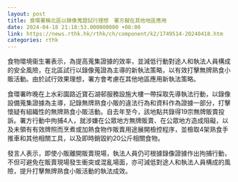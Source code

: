 ```yaml
---
layout: post
title: 食環署稱北區以錄像蒐證試行理想　署方擬在其他地區應用
date: 2024-04-18 21:18:53.000000000 +08:00
link: https://news.rthk.hk/rthk/ch/component/k2/1749514-20240418.htm
categories: rthk
---
```


食物環境衞生署表示，為提高蒐集證據的效率，並減低行動對途人和執法人員構成的安全風險，在北區試行以錄像蒐證為主導的新執法策略，以有效打擊無牌熟食小販活動。由於試行效果理想，署方會考慮在其他地區應用新執法策略。

食環署昨晚在上水彩園路近寶石湖邨服務設施大樓一帶採取先導執法行動，以錄像設備蒐集證據為主導，記錄無牌熟食小販的違法行為和資料作為證據一部分，打擊懷疑有組織性的無牌熟食小販活動。自去年至今，該地點共錄得19宗無牌販賣投訴。署方行動中拘捕4人，就涉嫌在公眾地方無牌販賣、在公眾地方造成阻礙，以及未領有有效牌照而烹煮或加熱食物作販賣用途展開檢控程序，並檢取4架熟食手推車和其他相關工具，以及即時銷毀約20公斤相關食物。

發言人表示，即使小販離開販賣現場，執法人員仍可根據錄像證據作出拘捕行動，不但可避免在販賣現場發生衝突或混亂場面，亦可減低對途人和執法人員構成的風險，提升打擊無牌熟食小販活動的執法成效。
